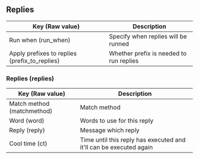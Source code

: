 ## Replies
|  Key (Raw value)  |  Description  |
| ---- | ---- |
|  Run when (run_when)  |  Specify when replies will be runned  |
|  Apply prefixes to replies (prefix_to_replies)  |  Whether prefix is needed to run replies  |

### Replies (replies)
|  Key (Raw value)  |  Description  |
| ---- | ---- |
|  Match method (matchmethod)  |  Match method  |
|  Word (word)  |  Words to use for this reply  |
|  Reply (reply)  |  Message which reply  |
|  Cool time (ct)  |  Time until this reply has executed and it'll can be executed again  |
